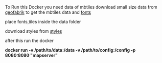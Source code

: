 To Run this Docker you need data of mbtiles
download small size data from [geofabrik](https://download.geofabrik.de/) to get the mbtiles data and 
[fonts](https://github.com/openmaptiles/fonts)

place fonts,tiles  inside the data folder

download styles from [styles](https://github.com/teamapps-org/maplibre-gl-styles)


after this run the docker

**docker run -v /path/to/data:/data -v /path/to/config:/config -p 8080:8080 "mapserver"**
